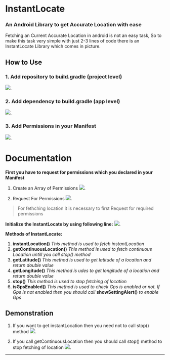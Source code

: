 # InstantLocate

### An Android Library to get Accurate Location with ease

Fetching an Current Accurate Location in android is not an easy task, So to make this task very simple with just 2-3 lines of code there is an InstantLocate Library which comes in picture.

##  **How to Use**
### 1. Add repository to build.gradle (project level)
  ![](https://github.com/mukul56/InstantLocate/blob/master/app/src/main/res/drawable/jit.png).

### 2. Add dependency to build.gradle (app level)
  ![](https://github.com/mukul56/InstantLocate/blob/master/app/src/main/res/drawable/dep.png).


### 3. Add Permissions in your Manifest
  ![](https://github.com/mukul56/InstantLocate/blob/master/app/src/main/res/drawable/permis.png).



# Documentation

**First you have to request for permissions which you declared  in your Manifest**

1. Create an Array of Permissions 
![](https://github.com/mukul56/InstantLocate/blob/master/app/src/main/res/drawable/perarra.png).

2. Request For Permissions
![](https://github.com/mukul56/InstantLocate/blob/master/app/src/main/res/drawable/reqper.png).


> For fethching location it is necessary to first Request for required permissions


**Initialize the InstantLocate by using following line:**
![](https://github.com/mukul56/InstantLocate/blob/master/app/src/main/res/drawable/init.png).



**Methods of InstantLocate:**

 1. **instantLocation()**  *This method is used to fetch instantLocation*
 2. **getContinuousLocation()** *This method is used to fetch continuous Location untill you call stop() method*
 3. **getLatitude()** *This method is used to get latitude of a location and return double value*
 4. **getLongitude()** *This method is udes to get longitude of a location and return double value*
 5. **stop()** *This method is used to stop fetching of location*
 6. **isGpsEnabled()** *This method is used to check Gps is enabled or not. If Gps is not enabled then you should call* **showSettingAlert()** *to enable Gps*

 ## Demonstration
1. If you want to get instantLocation then you need not to call stop() method
![](https://github.com/mukul56/InstantLocate/blob/master/app/src/main/res/drawable/instloCode.png).


2. If you call getContinuousLocation then you should call stop() method to stop fetching of location
![](https://github.com/mukul56/InstantLocate/blob/master/app/src/main/res/drawable/contlocation.png).

__________________________________________________________________________________________________________________________________________________________________

